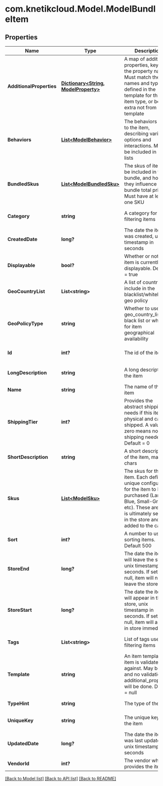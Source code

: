 # com.knetikcloud.Model.ModelBundleItem
## Properties

Name | Type | Description | Notes
------------ | ------------- | ------------- | -------------
**AdditionalProperties** | [**Dictionary&lt;String, ModelProperty&gt;**](ModelProperty.md) | A map of additional properties, keyed on the property name.  Must match the names and types defined in the template for this item type, or be an extra not from the template | [optional] [default to null]
**Behaviors** | [**List&lt;ModelBehavior&gt;**](ModelBehavior.md) | The behaviors linked to the item, describing various options and interactions. May not be included in item lists | [optional] [default to null]
**BundledSkus** | [**List&lt;ModelBundledSku&gt;**](ModelBundledSku.md) | The skus of items to be included in this bundle, and how they influence the bundle total price.  Must have at least one SKU | [default to null]
**Category** | **string** | A category for filtering items | [optional] [default to null]
**CreatedDate** | **long?** | The date the item was created, unix timestamp in seconds | [optional] [default to null]
**Displayable** | **bool?** | Whether or not the item is currently displayable.  Default &#x3D; true | [optional] [default to null]
**GeoCountryList** | **List&lt;string&gt;** | A list of country ID to include in the blacklist/whitelist geo policy | [optional] [default to null]
**GeoPolicyType** | **string** | Whether to use the geo_country_list as a black list or white list for item geographical availability | [optional] [default to null]
**Id** | **int?** | The id of the item | [optional] [default to null]
**LongDescription** | **string** | A long description of the item | [optional] [default to null]
**Name** | **string** | The name of the item | [default to null]
**ShippingTier** | **int?** | Provides the abstract shipping needs if this item is physical and can be shipped.  A value of zero means no shipping needed.  Default &#x3D; 0 | [optional] [default to null]
**ShortDescription** | **string** | A short description of the item, max 255 chars | [optional] [default to null]
**Skus** | [**List&lt;ModelSku&gt;**](ModelSku.md) | The skus for the item. Each defines a unique configuration for the item to be purchased (Large-Blue, Small-Green, etc). These are what is ultimately selected in the store and added to the cart | [default to null]
**Sort** | **int?** | A number to use in sorting items.  Default 500 | [optional] [default to null]
**StoreEnd** | **long?** | The date the item will leave the store, unix timestamp in seconds.  If set to null, item will never leave the store | [optional] [default to null]
**StoreStart** | **long?** | The date the item will appear in the store, unix timestamp in seconds.  If set to null, item will appear in store immediately | [optional] [default to null]
**Tags** | **List&lt;string&gt;** | List of tags used for filtering items | [optional] [default to null]
**Template** | **string** | An item template this item is validated against.  May be null and no validation of additional_properties will be done.  Default &#x3D; null | [optional] [default to null]
**TypeHint** | **string** | The type of the item | [default to null]
**UniqueKey** | **string** | The unique key for the item | [optional] [default to null]
**UpdatedDate** | **long?** | The date the item was last updated, unix timestamp in seconds | [optional] [default to null]
**VendorId** | **int?** | The vendor who provides the item | [default to null]

[[Back to Model list]](../README.md#documentation-for-models) [[Back to API list]](../README.md#documentation-for-api-endpoints) [[Back to README]](../README.md)

